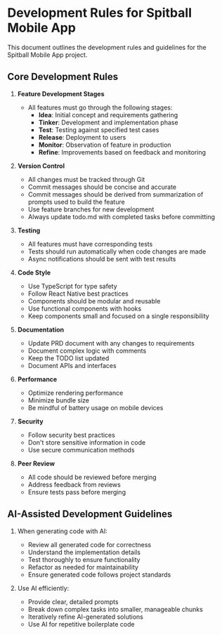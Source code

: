 # Development Rules for Spitball Mobile App

This document outlines the development rules and guidelines for the Spitball Mobile App project.

## Core Development Rules

1. **Feature Development Stages**
   - All features must go through the following stages:
     - **Idea**: Initial concept and requirements gathering
     - **Tinker**: Development and implementation phase
     - **Test**: Testing against specified test cases
     - **Release**: Deployment to users
     - **Monitor**: Observation of feature in production
     - **Refine**: Improvements based on feedback and monitoring

2. **Version Control**
   - All changes must be tracked through Git
   - Commit messages should be concise and accurate
   - Commit messages should be derived from summarization of prompts used to build the feature
   - Use feature branches for new development
   - Always update todo.md with completed tasks before committing

3. **Testing**
   - All features must have corresponding tests
   - Tests should run automatically when code changes are made
   - Async notifications should be sent with test results

4. **Code Style**
   - Use TypeScript for type safety
   - Follow React Native best practices
   - Components should be modular and reusable
   - Use functional components with hooks
   - Keep components small and focused on a single responsibility

5. **Documentation**
   - Update PRD document with any changes to requirements
   - Document complex logic with comments
   - Keep the TODO list updated
   - Document APIs and interfaces

6. **Performance**
   - Optimize rendering performance
   - Minimize bundle size
   - Be mindful of battery usage on mobile devices

7. **Security**
   - Follow security best practices
   - Don't store sensitive information in code
   - Use secure communication methods

8. **Peer Review**
   - All code should be reviewed before merging
   - Address feedback from reviews
   - Ensure tests pass before merging

## AI-Assisted Development Guidelines

1. When generating code with AI:
   - Review all generated code for correctness
   - Understand the implementation details
   - Test thoroughly to ensure functionality
   - Refactor as needed for maintainability
   - Ensure generated code follows project standards

2. Use AI efficiently:
   - Provide clear, detailed prompts
   - Break down complex tasks into smaller, manageable chunks
   - Iteratively refine AI-generated solutions
   - Use AI for repetitive boilerplate code
